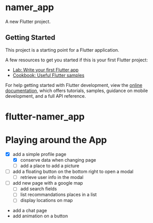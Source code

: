 # namer_app

A new Flutter project.

## Getting Started

This project is a starting point for a Flutter application.

A few resources to get you started if this is your first Flutter project:

- [Lab: Write your first Flutter app](https://docs.flutter.dev/get-started/codelab)
- [Cookbook: Useful Flutter samples](https://docs.flutter.dev/cookbook)

For help getting started with Flutter development, view the
[online documentation](https://docs.flutter.dev/), which offers tutorials,
samples, guidance on mobile development, and a full API reference.

# flutter-namer_app

# Playing around the App

- [x] add a simple profile page
  - [x] conserve data when changing page
  - [ ] add a place to add a picture
- [ ] add a floating button on the bottom right to open a modal
  - [ ] retrieve user info in the modal
- [ ] add new page with a google map
  - [ ] add search fields
  - [ ] list recommandations places in a list
  - [ ] display locations on map
- add a chat page
- add animation on a button
